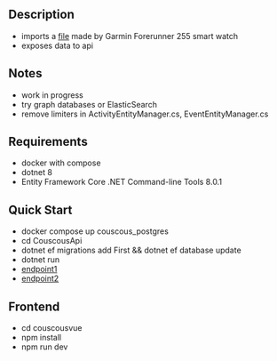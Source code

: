 ## Description
- imports a [file](https://github.com/loop614/couscous/blob/main/CouscousApi/src/DataImport/Example/gamin_activity_metrics.json) made by Garmin Forerunner 255 smart watch
- exposes data to api

## Notes
- work in progress
- try graph databases or ElasticSearch
- remove limiters in ActivityEntityManager.cs, EventEntityManager.cs

## Requirements
- docker with compose
- dotnet 8
- Entity Framework Core .NET Command-line Tools 8.0.1

## Quick Start
- docker compose up couscous_postgres
- cd CouscousApi
- dotnet ef migrations add First && dotnet ef database update
- dotnet run
- [endpoint1](http://localhost:5184/activity/1)
- [endpoint2](http://localhost:5184/events/activity/1)

## Frontend
- cd couscousvue
- npm install
- npm run dev
